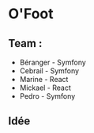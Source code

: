 # O'Foot

## Team :
- Béranger - Symfony
- Cebrail - Symfony
- Marine - React
- Mickael - React
- Pedro - Symfony

## Idée
